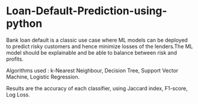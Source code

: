 # Loan-Default-Prediction-using-python
Bank loan default is a classic use case where ML models can be deployed to predict risky customers and hence minimize losses of the lenders.The ML model should be explainable and be able to balance between risk and profits.

Algorithms used : k-Nearest Neighbour, Decision Tree, Support Vector Machine, Logistic Regression. 

Results are the accuracy of each classifier, using Jaccard index, F1-score, Log Loss.
